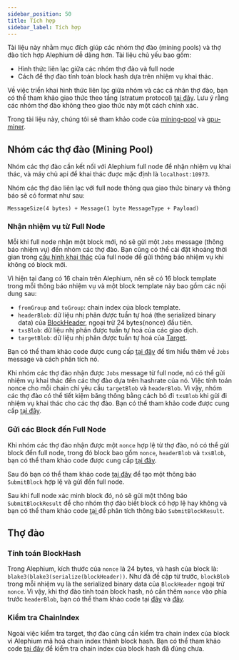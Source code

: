 ```yaml
---
sidebar_position: 50
title: Tích hợp
sidebar_label: Tích hợp 
---
```


Tài liệu này nhằm mục đích giúp các nhóm thợ đào (mining pools) và thợ đào tích hợp Alephium dễ dàng hơn. Tài liệu chủ yếu bao gồm:

* Hình thức liên lạc giữa các nhóm thợ đào và full node
* Cách để thợ đào tính toán block hash dựa trên nhiệm vụ khai thác.

Về việc triển khai hình thức liên lạc giữa nhóm và các cá nhân thợ đào, bạn có thể tham khảo giao thức theo tầng (stratum protocol) [tại đây](alephium-stratum.md). Lưu ý rằng các nhóm thợ đào không theo giao thức này một cách chính xác. 

Trong tài liệu này, chúng tôi sẽ tham khảo code của [mining-pool](https://github.com/alephium/mining-pool) và [gpu-miner](https://github.com/alephium/gpu-miner). 


## Nhóm các thợ đào (Mining Pool)

Nhóm các thợ đào cần kết nối với Alephium full node để nhận nhiệm vụ khai thác, và máy chủ api để khai thác đuợc mặc định là `localhost:10973`.

Nhóm các thợ đào liên lạc với full node thông qua giao thức binary và thông báo sẽ có format như sau:

```
MessageSize(4 bytes) + Message(1 byte MessageType + Payload)
```

### Nhận nhiệm vụ từ Full Node

Mỗi khi full node nhận một block mới, nó sẽ gửi một `Jobs` message (thông báo nhiệm vụ) đến nhóm các thợ đào. Bạn cũng có thể cài đặt khoảng thời gian trong [cấu hình khai thác](https://github.com/alephium/alephium/blob/master/flow/src/main/resources/system_prod.conf.tmpl#L6) của full node để gửi thông báo nhiệm vụ khi không có block mới. 

Vì hiện tại đang có 16 chain trên Alephium, nên sẽ có 16 block template trong mỗi thông báo nhiệm vụ và một block template này bao gồm các nội dung sau:

* `fromGroup` and `toGroup`: chain index của block template.
* `headerBlob`: dữ liệu nhị phân được tuần tự hoá (the serialized binary data) của [BlockHeader](https://github.com/alephium/alephium/blob/master/protocol/src/main/scala/org/alephium/protocol/model/BlockHeader.scala#L28), ngoại trừ 24 bytes(nonce) đầu tiên.
* `txsBlob`: dữ liệu nhị phân được tuần tự hoá của các giao dịch.
* `targetBlob`: dữ liệu nhị phân được tuần tự hoá của [Target](https://github.com/alephium/alephium/blob/master/protocol/src/main/scala/org/alephium/protocol/model/Target.scala#L32).

Bạn có thể tham khảo code được cung cấp [tại đây](https://github.com/alephium/mining-pool/blob/master/lib/messages.js) để tìm hiểu thêm về `Jobs` message và cách phân tích nó. 

Khi nhóm các thợ đào nhận được `Jobs` message từ full node, nó có thể gửi nhiệm vụ khai thác đến các thợ đào dựa trên hashrate của nó. Việc tính toán nonce cho mỗi chain chỉ yêu cầu `targetBlob` và `headerBlob`. Vì vậy, nhóm các thợ đào có thể tiết kiệm băng thông bằng cách bỏ đi `txsBlob` khi gửi đi nhiệm vụ khai thác cho các thợ đào. Bạn có thể tham khảo code được cung cấp [tại đây](https://github.com/alephium/mining-pool/blob/master/lib/blockTemplate.js#L51).


### Gửi các Block đến Full Node

Khi nhóm các thợ đào nhận được một `nonce` hợp lệ từ thợ đào, nó có thể gửi block đến full node, trong đó block bao gồm `nonce`, `headerBlob` và `txsBlob`, bạn có thể tham khảo code được cung cấp [tại đây](https://github.com/alephium/mining-pool/blob/master/lib/pool.js#L119).

Sau đó bạn có thể tham khảo code [tại đây](https://github.com/alephium/mining-pool/blob/master/lib/daemon.js#L49) để tạo một thông báo `SubmitBlock` hợp lệ và gửi đến full node.

Sau khi full node xác minh block đó, nó sẽ gửi một thông báo `SubmitBlockResult` để cho nhóm thợ đào biết block có hợp lệ hay không và bạn có thể tham khảo code [tại ](https://github.com/alephium/mining-pool/blob/master/lib/messages.js#L72) để phân tích thông báo `SubmitBlockResult`.

## Thợ đào 

### Tính toán BlockHash

Trong Alephium, kích thước của `nonce` là 24 bytes, và hash của block là: `blake3(blake3(serialize(blockHeader))`. Như đã đề cập từ trước, `blockBlob` trong mỗi nhiệm vụ là the serialized binary data của `BlockHeader` ngoại trừ `nonce`. Vì vậy, khi thợ đào tính toán block hash, nó cần thêm `nonce` vào phía trước `headerBlob`, bạn có thể tham khảo code tại [đây](https://github.com/alephium/gpu-miner/blob/master/src/worker.h#L135) và [đây](https://github.com/alephium/gpu-miner/blob/master/src/blake3/original-blake.hpp#L314).

### Kiểm tra ChainIndex

Ngoài việc kiểm tra target, thợ đào cũng cần kiểm tra chain index của block vì Alephium mã hoá chain index thành block hash. Bạn có thể tham khảo code [tại đây](https://github.com/alephium/gpu-miner/blob/master/src/blake3/original-blake.hpp#LL303C2-L303C2) để kiểm tra chain index của block hash đã đúng chưa.

